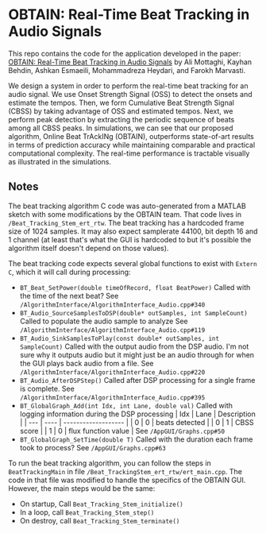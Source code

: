 # OBTAIN: Real-Time Beat Tracking in Audio Signals
This repo contains the code for the application developed in the paper: 
[OBTAIN: Real-Time Beat Tracking in Audio Signals](http://www.ijsps.com/uploadfile/2017/1220/20171220034151817.pdf)
by Ali Mottaghi, Kayhan Behdin, Ashkan Esmaeili, Mohammadreza Heydari, and Farokh
Marvasti.


We design a system in order to perform the real-time beat tracking for an audio
signal. We use Onset Strength Signal (OSS) to detect the onsets and estimate the
tempos. Then, we form Cumulative Beat Strength Signal (CBSS) by taking advantage
of OSS and estimated tempos. Next, we perform peak detection by extracting the
periodic sequence of beats among all CBSS peaks. In simulations, we can see that
our proposed algorithm, Online Beat TrAckINg (OBTAIN), outperforms state-of-art
results in terms of prediction accuracy while maintaining comparable and
practical computational complexity. The real-time performance is tractable
visually as illustrated in the simulations. 

## Notes

The beat tracking algorithm C code was auto-generated from a MATLAB sketch with
some modifications by the OBTAIN team. That code lives in
`/Beat_Tracking_Stem_ert_rtw`. The beat tracking has a hardcoded frame size of
1024 samples. It may also expect samplerate 44100, bit depth 16 and 1 channel
(at least that's what the GUI is hardcoded to but it's possible the algorithm
itself doesn't depend on those values).

The beat tracking code expects several global functions to exist with `Extern C`,
which it will call during processing:

- `BT_Beat_SetPower(double timeOfRecord, float BeatPower)`
  Called with the time of the next beat?
  See `/AlgorithmInterface/AlgorithmInterface_Audio.cpp#340`
- `BT_Audio_SourceSamplesToDSP(double* outSamples, int SampleCount)`
  Called to populate the audio sample to analyze
  See `/AlgorithmInterface/AlgorithmInterface_Audio.cpp#119`
- `BT_Audio_SinkSamplesToPlay(const double* outSamples, int SampleCount)`
  Called with the output audio from the DSP audio. I'm not sure why it outputs
  audio but it might just be an audio through for when the GUI plays back audio
  from a file.
  See `/AlgorithmInterface/AlgorithmInterface_Audio.cpp#220`
- `BT_Audio_AfterDSPStep()`
  Called after DSP processing for a single frame is complete.
  See `/AlgorithmInterface/AlgorithmInterface_Audio.cpp#395`
- `BT_GlobalGraph_Add(int Idx, int Lane, double val)`
  Called with logging information during the DSP processing
    | Idx | Lane | Description         |
    | --- | ---- | ------------------- |
    | 0   | 0    | beats detected      |
    | 0   | 1    | CBSS score          |
    | 1   | 0    | flux function value |
  See `/AppGUI/Graphs.cpp#50`
- `BT_GlobalGraph_SetTime(double T)`
  Called with the duration each frame took to process?
  See `/AppGUI/Graphs.cpp#63`

To run the beat tracking algorithm, you can follow the steps in
`BeatTrackingMain` in file `/Beat_TrackingStem_ert_rtw/ert_main.cpp`. The code
in that file was modified to handle the specifics of the OBTAIN GUI. However,
the main steps would be the same:

- On startup, Call `Beat_Tracking_Stem_initialize()`
- In a loop, call `Beat_Tracking_Stem_step()`
- On destroy, call `Beat_Tracking_Stem_terminate()`

